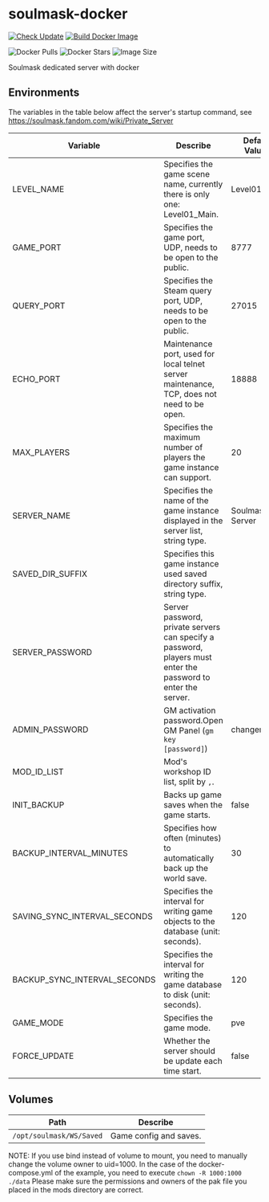 # soulmask-docker

[![Check Update](https://github.com/KagurazakaNyaa/soulmask-docker/actions/workflows/update.yml/badge.svg)](https://github.com/KagurazakaNyaa/soulmask-docker/actions/workflows/update.yml)
[![Build Docker Image](https://github.com/KagurazakaNyaa/soulmask-docker/actions/workflows/build.yml/badge.svg)](https://github.com/KagurazakaNyaa/soulmask-docker/actions/workflows/build.yml)

![Docker Pulls](https://img.shields.io/docker/pulls/kagurazakanyaa/soulmask)
![Docker Stars](https://img.shields.io/docker/stars/kagurazakanyaa/soulmask)
![Image Size](https://img.shields.io/docker/image-size/kagurazakanyaa/soulmask/latest)

Soulmask dedicated server with docker

## Environments

The variables in the table below affect the server's startup command, see <https://soulmask.fandom.com/wiki/Private_Server>

| Variable                     | Describe                                                                                                      | Default Values  | Allowed Values   |
|------------------------------|---------------------------------------------------------------------------------------------------------------|-----------------|------------------|
| LEVEL_NAME                   | Specifies the game scene name, currently there is only one: Level01_Main.                                     | Level01_Main    | Level01_Main     |
| GAME_PORT                    | Specifies the game port, UDP, needs to be open to the public.                                                 | 8777            | 1024-65535       |
| QUERY_PORT                   | Specifies the Steam query port, UDP, needs to be open to the public.                                          | 27015           | 1024-65535       |
| ECHO_PORT                    | Maintenance port, used for local telnet server maintenance, TCP, does not need to be open.                    | 18888           | 1024-65535       |
| MAX_PLAYERS                  | Specifies the maximum number of players the game instance can support.                                        | 20              | Positive integer |
| SERVER_NAME                  | Specifies the name of the game instance displayed in the server list, string type.                            | Soulmask Server | string           |
| SAVED_DIR_SUFFIX             | Specifies this game instance used saved directory suffix, string type.                                        |                 | string           |
| SERVER_PASSWORD              | Server password, private servers can specify a password, players must enter the password to enter the server. |                 | string           |
| ADMIN_PASSWORD               | GM activation password.Open GM Panel (`gm key [password]`)                                                    | changeme        | string           |
| MOD_ID_LIST                  | Mod's workshop ID list, split by `,`.                                                                         |                 | integer list     |
| INIT_BACKUP                  | Backs up game saves when the game starts.                                                                     | false           | true/false       |
| BACKUP_INTERVAL_MINUTES      | Specifies how often (minutes) to automatically back up the world save.                                        | 30              | Positive integer |
| SAVING_SYNC_INTERVAL_SECONDS | Specifies the interval for writing game objects to the database (unit: seconds).                              | 120             | Positive integer |
| BACKUP_SYNC_INTERVAL_SECONDS | Specifies the interval for writing the game database to disk (unit: seconds).                                 | 120             | Positive integer |
| GAME_MODE                    | Specifies the game mode.                                                                                      | pve             | pve/pvp          |
| FORCE_UPDATE                 | Whether the server should be update each time start.                                                          | false           | true/false       |

## Volumes

| Path                     | Describe               |
|--------------------------|------------------------|
| `/opt/soulmask/WS/Saved` | Game config and saves. |

NOTE: If you use bind instead of volume to mount, you need to manually change the volume owner to uid=1000.
In the case of the docker-compose.yml of the example, you need to execute `chown -R 1000:1000 ./data`
Please make sure the permissions and owners of the pak file you placed in the mods directory are correct.

